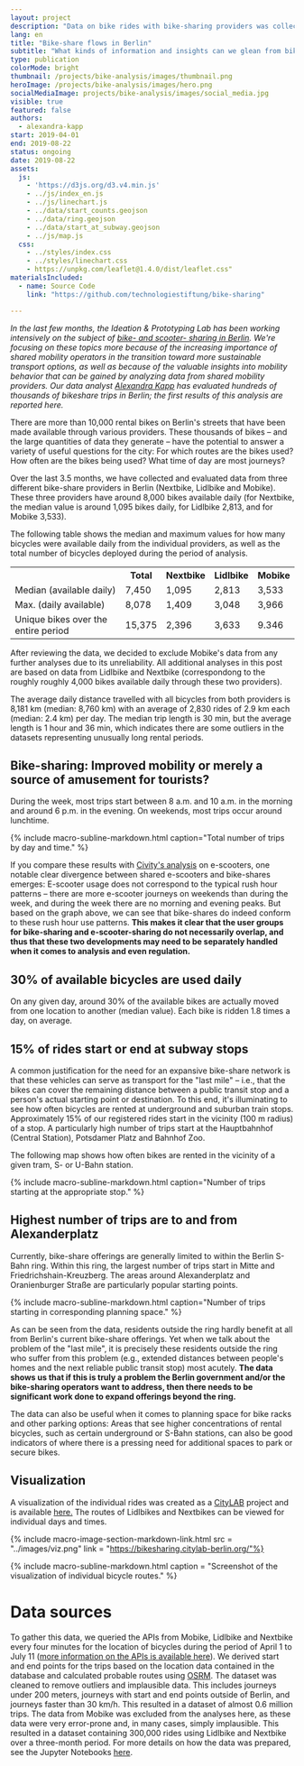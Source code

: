 ```yaml
---
layout: project
description: "Data on bike rides with bike-sharing providers was collected and evaluated for a period of 3 months."
lang: en
title: "Bike-share flows in Berlin"
subtitle: "What kinds of information and insights can we glean from bike-sharing data?"
type: publication
colorMode: bright
thumbnail: /projects/bike-analysis/images/thumbnail.png
heroImage: /projects/bike-analysis/images/hero.png
socialMediaImage: projects/bike-analysis/images/social_media.jpg
visible: true
featured: false
authors:
  - alexandra-kapp
start: 2019-04-01
end: 2019-08-22
status: ongoing
date: 2019-08-22
assets:
  js:
    - 'https://d3js.org/d3.v4.min.js'
    - ../js/index_en.js
    - ../js/linechart.js
    - ../data/start_counts.geojson
    - ../data/ring.geojson
    - ../data/start_at_subway.geojson
    - ../js/map.js
  css:
    - ../styles/index.css
    - ../styles/linechart.css
    - https://unpkg.com/leaflet@1.4.0/dist/leaflet.css"
materialsIncluded:
  - name: Source Code
    link: "https://github.com/technologiestiftung/bike-sharing"

---
```

<script src="https://unpkg.com/leaflet@1.4.0/dist/leaflet.js"
integrity="sha512-QVftwZFqvtRNi0ZyCtsznlKSWOStnDORoefr1enyq5mVL4tmKB3S/EnC3rRJcxCPavG10IcrVGSmPh6Qw5lwrg=="
crossorigin=""></script>

_In the last few months, the Ideation & Prototyping Lab has been working intensively on the subject of [bike- and scooter- sharing in Berlin](https://lab.technologiestiftung-berlin.de/projects/bike-sharing/de/). We're focusing on these topics more because of the increasing importance of shared mobility operators in the transition toward more sustainable transport options, as well as because of the valuable insights into mobility behavior that can be gained by analyzing data from shared mobility providers. Our data analyst [Alexandra Kapp](https://twitter.com/lxndrkp) has evaluated hundreds of thousands of bikeshare trips in Berlin; the first results of this analysis are reported here._

There are more than 10,000 rental bikes on Berlin's streets that have been made available through various providers. These thousands of bikes – and the large quantities of data they generate – have the potential to answer a variety of useful questions for the city: For which routes are the bikes used? How often are the bikes being used? What time of day are most journeys?

Over the last 3.5 months, we have collected and evaluated data from three different bike-share providers in Berlin (Nextbike, Lidlbike and Mobike). These three providers have around 8,000 bikes available daily (for Nextbike, the median value is around 1,095 bikes daily, for Lidlbike 2,813, and for Mobike 3,533).

The following table shows the median and maximum values for how many bicycles were available daily from the individual providers, as well as the total number of bicycles deployed during the period of analysis.

<div class = 'project-text'>
<table class = 'table'> <tr> <th></th> <th>Total</th><th>Nextbike</th> <th>Lidlbike</th> <th>Mobike</th></tr>
<tr> <td>Median (available daily)</td> <td>7,450</td><td>1,095</td> <td>2,813</td> <td>3,533</td> </tr>
<tr> <td>Max. (daily available)</td> <td>8,078</td><td>1,409</td> <td>3,048</td> <td>3,966</td></tr>
<tr> <td>Unique bikes over the entire period</td> <td>15,375</td><td>2,396</td> <td>3,633</td> <td>9.346</td></tr>
</table>
</div>
After reviewing the data, we decided to exclude Mobike's data from any further analyses due to its unreliability. All additional analyses in this post are based on data from Lidlbike and Nextbike (correspondong to the roughly roughly 4,000 bikes available daily through these two providers).

The average daily distance travelled with all bicycles from both providers is 8,181 km (median: 8,760 km) with an average of 2,830 rides of 2.9 km each (median: 2.4 km) per day. The median trip length is 30 min, but the average length is 1 hour and 36 min, which indicates there are some outliers in the datasets representing unusually long rental periods. 

## Bike-sharing: Improved mobility or merely a source of amusement for tourists?
During the week, most trips start between 8 a.m. and 10 a.m. in the morning and around 6 p.m. in the evening. On weekends, most trips occur around lunchtime.

<div id= "word_count_linechart" alt="Line chart with number of written requests by year"></div>
{% include macro-subline-markdown.html caption="Total number of trips by day and time." %}
<p></p>

If you compare these results with [Civity's analysis](http://scooters.civity.de/) on e-scooters, one notable clear divergence between shared e-scooters and bike-shares emerges: E-scooter usage does not correspond to the typical rush hour patterns – there are more e-scooter journeys on weekends than during the week, and during the week there are no morning and evening peaks. But based on the graph above, we can see that bike-shares do indeed conform to these rush hour use patterns. <b>This makes it clear that the user groups for bike-sharing and e-scooter-sharing do not necessarily overlap, and thus that these two developments may need to be separately handled when it comes to analysis and even regulation.</b>

## 30% of available bicycles are used daily
On any given day, around 30% of the available bikes are actually moved from one location to another (median value). Each bike is ridden 1.8 times a day, on average.

## 15% of rides start or end at subway stops
A common justification for the need for an expansive bike-share network is that these vehicles can serve as transport for the "last mile" – i.e., that the bikes can cover the remaining distance between a public transit stop and a person's actual starting point or destination. To this end, it's illuminating to see how often bicycles are rented at underground and suburban train stops.
Approximately 15% of our registered rides start in the vicinity (100 m radius) of a stop. A particularly high number of trips start at the Hauptbahnhof (Central Station), Potsdamer Platz and Bahnhof Zoo.

The following map shows how often bikes are rented in the vicinity of a given tram, S- or U-Bahn station.

<div class="map" id= "mapvbb" alt=""></div>
{% include macro-subline-markdown.html caption="Number of trips starting at the appropriate stop." %}
<p></p>

## Highest number of trips are to and from Alexanderplatz
Currently, bike-share offerings are generally limited to within the Berlin S-Bahn ring. Within this ring, the largest number of trips start in Mitte and Friedrichshain-Kreuzberg. The areas around Alexanderplatz and Oranienburger Straße are particularly popular starting points.

<div class= "map" id= "map" alt=""></div>
{% include macro-subline-markdown.html caption="Number of trips starting in corresponding planning space." %}
<p></p>

As can be seen from the data, residents outside the ring hardly benefit at all from Berlin's current bike-share offerings. Yet when we talk about the problem of the "last mile", it is precisely these residents outside the ring who suffer from this problem (e.g., extended distances between people's homes and the next reliable public transit stop) most acutely. <b>The data shows us that if this is truly a problem the Berlin government and/or the bike-sharing operators want to address, then there needs to be significant work done to expand offerings beyond the ring.</b>

The data can also be useful when it comes to planning space for bike racks and other parking options: Areas that see higher concentrations of rental bicycles, such as certain underground or S-Bahn stations, can also be good indicators of where there is a pressing need for additional spaces to park or secure bikes.

## Visualization
A visualization of the individual rides was created as a [CityLAB](https://www.citylab-berlin.org/) project and is available [here.](https://bikesharing.citylab-berlin.org/) The routes of Lidlbikes and Nextbikes can be viewed for individual days and times.

{% include macro-image-section-markdown-link.html src = "../images/viz.png" link = "https://bikesharing.citylab-berlin.org/"%}

{% include macro-subline-markdown.html caption = "Screenshot of the visualization of individual bicycle routes." %}

# Data sources
To gather this data, we queried the APIs from Mobike, Lidlbike and Nextbike every four minutes for the location of bicycles during the period of April 1 to July 11 ([more information on the APIs is available here](https://lab.technologiestiftung-berlin.de/projects/bike-sharing/de/)). We derived start and end points for the trips based on the location data contained in the database and calculated probable routes using [OSRM](http://project-osrm.org/). The dataset was cleaned to remove outliers and implausible data. This includes journeys under 200 meters, journeys with start and end points outside of Berlin, and journeys faster than 30 km/h. This resulted in a dataset of almost 0.6 million trips. The data from Mobike was excluded from the analyses here, as these data were very error-prone and, in many cases, simply implausible. This resulted in a dataset containing 300,000 rides using Lidlbike and Nextbike over a three-month period. For more details on how the data was prepared, see the Jupyter Notebooks [here](https://github.com/technologiestiftung/bike-sharing/blob/master/README.md).

